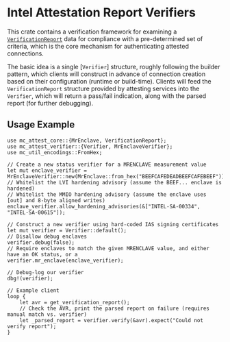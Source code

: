 # Intel Attestation Report Verifiers

This crate contains a verification framework for examining a [`VerificationReport`](::mc_attest_core::VerificationReport) data for compliance with a pre-determined set of criteria, which is the core mechanism for authenticating attested connections.

The basic idea is a single [`Verifier`] structure, roughly following the builder pattern, which clients will construct in advance of connection creation based on their configuration (runtime or build-time). Clients will feed the `VerificationReport` structure provided by attesting services into the `Verifier`, which will return a pass/fail indication, along with the parsed report (for further debugging).

## Usage Example

```rust,ignore
use mc_attest_core::{MrEnclave, VerificationReport};
use mc_attest_verifier::{Verifier, MrEnclaveVerifier};
use mc_util_encodings::FromHex;

// Create a new status verifier for a MRENCLAVE measurement value
let mut enclave_verifier = MrEnclaveVerifier::new(MrEnclave::from_hex("BEEFCAFEDEADBEEFCAFEBEEF"));
// Whitelist the LVI hardening advisory (assume the BEEF... enclave is hardened)
// Whitelist the MMIO hardening advisory (assume the enclave uses [out] and 8-byte aligned writes)
enclave_verifier.allow_hardening_advisories(&["INTEL-SA-00334", "INTEL-SA-00615"]);

// Construct a new verifier using hard-coded IAS signing certificates
let mut verifier = Verifier::default();
// Disallow debug enclaves
verifier.debug(false);
// Require enclaves to match the given MRENCLAVE value, and either have an OK status, or a
verifier.mr_enclave(enclave_verifier);

// Debug-log our verifier
dbg!(verifier);

// Example client
loop {
    let avr = get_verification_report();
    // Check the AVR, print the parsed report on failure (requires manual match vs. verifier)
    let _parsed_report = verifier.verify(&avr).expect("Could not verify report");
}

```
